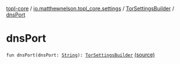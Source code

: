 [topl-core](../../index.md) / [io.matthewnelson.topl_core.settings](../index.md) / [TorSettingsBuilder](index.md) / [dnsPort](./dns-port.md)

# dnsPort

`fun dnsPort(dnsPort: `[`String`](https://kotlinlang.org/api/latest/jvm/stdlib/kotlin/-string/index.html)`): `[`TorSettingsBuilder`](index.md) [(source)](https://github.com/05nelsonm/TorOnionProxyLibrary-Android/blob/master/topl-core/src/main/java/io/matthewnelson/topl_core/settings/TorSettingsBuilder.kt#L277)